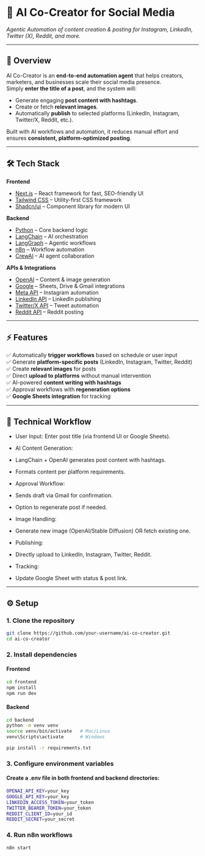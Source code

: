 # 🚀 AI Co-Creator for Social Media
*Agentic Automation of content creation & posting for Instagram, LinkedIn, Twitter (X), Reddit, and more.*

---

## 📖 Overview
AI Co-Creator is an **end-to-end automation agent** that helps creators, marketers, and businesses scale their social media presence.  
Simply **enter the title of a post**, and the system will:
- Generate engaging **post content with hashtags**.
- Create or fetch **relevant images**.
- Automatically **publish** to selected platforms (LinkedIn, Instagram, Twitter/X, Reddit, etc.).

Built with AI workflows and automation, it reduces manual effort and ensures **consistent, platform-optimized posting**.

---

## 🛠️ Tech Stack

**Frontend**
- [Next.js](https://nextjs.org/) – React framework for fast, SEO-friendly UI  
- [Tailwind CSS](https://tailwindcss.com/) – Utility-first CSS framework  
- [Shadcn/ui](https://ui.shadcn.com/) – Component library for modern UI  

**Backend**
- [Python](https://www.python.org/) – Core backend logic  
- [LangChain](https://www.langchain.com/) – AI orchestration  
- [LangGraph](https://www.langchain.com/langgraph) – Agentic workflows  
- [n8n](https://n8n.io/) – Workflow automation  
- [CrewAI](https://www.crewai.com/) – AI agent collaboration  

**APIs & Integrations**
- [OpenAI](https://platform.openai.com/) – Content & image generation  
- [Google](https://cloud.google.com/) – Sheets, Drive & Gmail integrations  
- [Meta API](https://developers.facebook.com/docs/instagram-api) – Instagram automation  
- [LinkedIn API](https://learn.microsoft.com/en-us/linkedin/) – LinkedIn publishing  
- [Twitter/X API](https://developer.twitter.com/en/docs) – Tweet automation  
- [Reddit API](https://www.reddit.com/dev/api/) – Reddit posting  

---

## ⚡ Features
✅ Automatically **trigger workflows** based on schedule or user input  
✅ Generate **platform-specific posts** (LinkedIn, Instagram, Twitter, Reddit)  
✅ Create **relevant images** for posts  
✅ Direct **upload to platforms** without manual intervention  
✅ AI-powered **content writing with hashtags**  
✅ Approval workflows with **regeneration options**  
✅ **Google Sheets integration** for tracking  

---
## 🔄 Technical Workflow

- User Input: Enter post title (via frontend UI or Google Sheets).

- AI Content Generation:

- LangChain + OpenAI generates post content with hashtags.

- Formats content per platform requirements.

- Approval Workflow:

- Sends draft via Gmail for confirmation.

- Option to regenerate post if needed.

- Image Handling:

- Generate new image (OpenAI/Stable Diffusion) OR fetch existing one.

- Publishing:

- Directly upload to LinkedIn, Instagram, Twitter, Reddit.

- Tracking:

- Update Google Sheet with status & post link.

---
## ⚙️ Setup

### 1. Clone the repository
```bash
git clone https://github.com/your-username/ai-co-creator.git
cd ai-co-creator
```
### 2. Install dependencies
#### Frontend
```bash
cd frontend
npm install
npm run dev
```
#### Backend
```bash
cd backend
python -m venv venv
source venv/bin/activate   # Mac/Linux
venv\Scripts\activate      # Windows

pip install -r requirements.txt
```
### 3. Configure environment variables
#### Create a .env file in both frontend and backend directories:
```bash
OPENAI_API_KEY=your_key
GOOGLE_API_KEY=your_key
LINKEDIN_ACCESS_TOKEN=your_token
TWITTER_BEARER_TOKEN=your_token
REDDIT_CLIENT_ID=your_id
REDDIT_SECRET=your_secret
```
### 4. Run n8n workflows
```bash
n8n start
```
